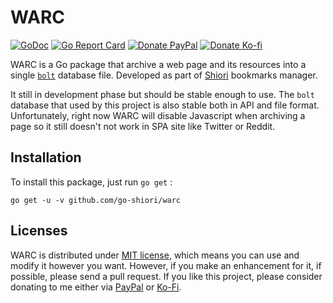 WARC
===

[![GoDoc](https://godoc.org/github.com/go-shiori/warc?status.png)](https://godoc.org/github.com/go-shiori/warc)
[![Go Report Card](https://goreportcard.com/badge/github.com/go-shiori/warc)](https://goreportcard.com/report/github.com/go-shiori/warc)
[![Donate PayPal](https://img.shields.io/static/v1?label=donate&message=PayPal&color=00457C&logo=paypal)](https://www.paypal.me/RadhiFadlillah)
[![Donate Ko-fi](https://img.shields.io/static/v1?label=donate&message=Ko-fi&color=F16061&logo=ko-fi)](https://ko-fi.com/radhifadlillah)

WARC is a Go package that archive a web page and its resources into a single [`bolt`](https://github.com/etcd-io/bbolt) database file. Developed as part of [Shiori](https://github.com/go-shiori/shiori) bookmarks manager.

It still in development phase but should be stable enough to use. The `bolt` database that used by this project is also stable both in API and file format. Unfortunately, right now WARC will disable Javascript when archiving a page so it still doesn't not work in SPA site like Twitter or Reddit.

## Installation

To install this package, just run `go get` :

```
go get -u -v github.com/go-shiori/warc
```

## Licenses

WARC is distributed under [MIT license](https://choosealicense.com/licenses/mit/), which means you can use and modify it however you want. However, if you make an enhancement for it, if possible, please send a pull request. If you like this project, please consider donating to me either via [PayPal](https://www.paypal.me/RadhiFadlillah) or [Ko-Fi](https://ko-fi.com/radhifadlillah).
